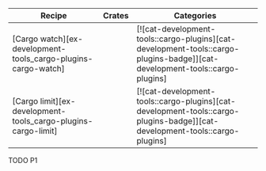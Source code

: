 | Recipe | Crates | Categories |
|--------|--------|------------|
| [Cargo watch][ex-development-tools_cargo-plugins-cargo-watch] |  | [![cat-development-tools::cargo-plugins][cat-development-tools::cargo-plugins-badge]][cat-development-tools::cargo-plugins] |
| [Cargo limit][ex-development-tools_cargo-plugins-cargo-limit] |  | [![cat-development-tools::cargo-plugins][cat-development-tools::cargo-plugins-badge]][cat-development-tools::cargo-plugins] |

<div class="hidden">
TODO P1
</div>
